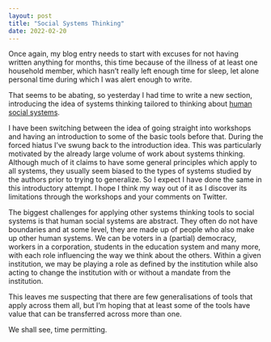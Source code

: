 ```yaml
---
layout: post
title: "Social Systems Thinking"
date: 2022-02-20
---
```


Once again, my blog entry needs to start with excuses for not having written anything for months, this time because of the illness of at least one household member, which hasn’t really left enough time for sleep, let alone personal time during which I was alert enough to write.

That seems to be abating, so yesterday I had time to write a new section, introducing the idea of systems thinking tailored to thinking about [human social systems](/workbook/socialsystemsintro).

I have been switching between the idea of going straight into workshops and having an introduction to some of the basic tools before that. During the forced hiatus I’ve swung back to the introduction idea.
This was particularly motivated by the already large volume of work about systems thinking. Although much of it claims to have some general principles which apply to all systems, they usually seem biased to the types of systems studied by the authors prior to trying to generalize. So I expect I have done the same in this introductory attempt. I hope I think my way out of it as I discover its limitations through the workshops and your comments on Twitter.

The biggest challenges for applying other systems thinking tools to social systems is that human social systems are abstract. They often do not have boundaries and at some level, they are made up of people who also make up other human systems. We can be voters in a (partial) democracy, workers in a corporation, students in the education system and many more, with each role influencing the way we think about the others. Within a given institution, we may be playing a role as defined by the institution while also acting to change the institution with or without a mandate from the institution.


This leaves me suspecting that there are few generalisations of tools that apply across them all, but I’m hoping that at least some of the tools have value that can be transferred across more than one.

We shall see, time permitting.
